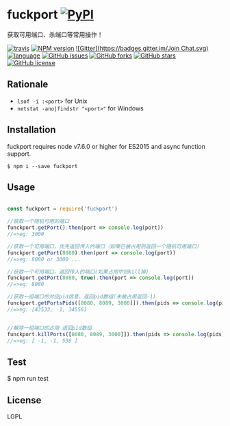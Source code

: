 # fuckport [![PyPI](https://img.shields.io/pypi/status/Django.svg?style=plastic)](https://github.com/uv-w/fuckport)
获取可用端口、杀端口等常用操作！

[![travis](https://travis-ci.org/Alamofire/Alamofire.svg?branch=master)](https://github.com/uv-w/fuckport)
[![NPM version](https://badge.fury.io/js/badge-list.svg)](https://www.npmjs.com/package/fuckport)
[![Gitter](https://badges.gitter.im/Join Chat.svg)](https://gitter.im/fuckport/Lobby)  [![language](https://img.shields.io/badge/language-node-blue.svg)](https://img.shields.io/badge/language-swift-orange.svg)
[![GitHub issues](https://img.shields.io/github/issues/uv-w/fuckport.svg)](https://github.com/uv-w/fuckport/issues)
[![GitHub forks](https://img.shields.io/github/forks/uv-w/fuckport.svg)](https://github.com/uv-w/fuckport/network)
[![GitHub stars](https://img.shields.io/github/stars/uv-w/fuckport.svg)](https://github.com/uv-w/fuckport/stargazers)
[![GitHub license](https://img.shields.io/badge/license-GPL-blue.svg)](https://raw.githubusercontent.com/uv-w/fuckport/master/LICENSE)
## Rationale

* `lsof -i :<port>` for Unix
* `netstat -ano|findstr "<port>"` for Windows
## Installation
fuckport requires node v7.6.0 or higher for ES2015 and async function support.

	$ npm i --save fuckport

## Usage
```js

const fuckport = require('fuckport')

//获取一个随机可用的端口
funckport.getPort().then(port => console.log(port))
//=>eg: 3000

//获取一个可用端口，优先返回传入的端口（如果已被占用则返回一个随机可用端口）
funckport.getPort(8080).then(port => console.log(port))
//=>eg: 8080 or 3000 ...

//获取一个可用端口，返回传入的端口(如果占用中则kill掉)
funckport.getPort(8080, true).then(port => console.log(port))
//=>eg: 8080

//获取一组端口的对应pid信息，返回pid数组(未被占用返回-1)
funckport.getPortsPids([8080, 8089, 3000]]).then(pids => console.log(pids))
//=>eg: [43533, -1, 34556]


//解除一组端口的占用 返回pid数组
funckport.killPorts([8080, 8089, 3000]]).then(pids => console.log(pids))
//=>eg: [ -1, -1, 536 ]
```
## Test
  $ npm run test

## License
LGPL
